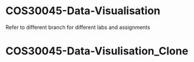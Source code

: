 # COS30045-Data-Visualisation
Refer to different branch for different labs and assignments
# COS30045-Data-Visulisation_Clone
